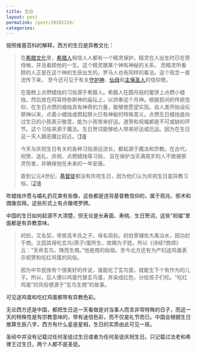 ```yaml
---
title: 生日
layout: post
permalink: /post/20101219/
categories: 
---
```


按照维基百科的解释，西方的生日是异教文化： 

> 在[希腊文化][1]里，[希腊人][2]相信人人都有一个精灵保护。精灵在人出生时已在旁侍候，并且看顾他的一生。这个精灵跟某个神有神秘的关系， 而精灵所看顾的人正是在这个神的生辰出生的。罗马人也有同样的看法。这个观念一直流传下来， 至今还可见于有关[守护神][3]、[仙母][4]和[主保圣人][5]的信仰里。 
> 
> 在蛋糕上点燃蜡烛的习俗源于希腊人。希腊人在圆月般的蜜饼上点燃小蜡烛，然后放在阿耳特弥斯神的庙坛上，以供奉这个月神。根据民间的传统信仰，在生日点燃的蜡烛具有神奇的力量，能够使愿望实现。自人类开始设坛祭神以来，点着小蜡烛或燃起祭火已有神秘的特殊意义。点燃生日蜡烛是向过生日的小孩表示敬意，能为小孩带来好运。道贺和祝福都是不可或缺的环节。这个习俗来源于魔法。生日贺词能够给人带来好运或厄运。因为在生日这一天人跟恶魔比较近。[[1]][6] 
> 
> 今天与庆祝生日有关的各种习俗源远流长，都起源于魔法和宗教。在古代，祝贺、送礼、庆祝、点燃蜡烛等习俗， 旨在保护当天满周岁的人不致被邪灵伤害，并确保他在未来的一年安康。 
> 
> 直到公元4世纪，[基督徒][7]都没有庆祝生日，因为他们认为庆祝生日是异教习俗。[[2]][8]

吹蜡烛许愿与婚礼扔花束有些像，这些都是违背基督教信仰的，属于观兆、邪术和偶像崇拜。这些形式上有点像塔罗牌。 

中国的生日如何起源不大清楚，但无论是长寿面、寿桃、生日贺词，这些“祝福”里面都是有异教意味。 

> 阏伯，又名契，帝喾高辛氏之子。母名简狄。阏伯曾辅佐大禹治水，因功封于商。又因其母吃玄鸟(燕子)蛋所生，故赐为子姓。所以《诗经?商颂》云：“天命玄鸟，降而生商。”他是商的始祖。至今北方还有为产妇送鸡蛋表示祝贺和吃红鸡蛋的风俗。
> 
> 因为中华民族有个很美好的传说，谁能吃了玄鸟蛋，就能生下个有作为的儿子。所以，后人便以鸡蛋代替玄鸟蛋，并染成红色，分给孩子们吃。“吃红鸡蛋”的风俗便源于“玄鸟生商”的故事。

可见送鸡蛋和吃红鸡蛋都带有异教色彩。

无论西方还是中国，都把生日这一天看做是对当事人而言非常特殊的日子，而这一天的特殊性是有宗教意味的，带有迷信色彩，而不仅是礼节而已。中国会根据生日推算生辰八字，西方有什么星座星相，生日的实质由此可见一斑。

圣经中并没有记载过任何圣徒过生日或者为任何圣徒庆祝生日。只记载过法老和希律王过生日，两个人都不是圣徒。

 [1]: http://zh.wikipedia.org/w/index.php?title=希腊文化&action=edit&redlink=1
 [2]: http://zh.wikipedia.org/wiki/希臘人
 [3]: http://zh.wikipedia.org/w/index.php?title=守护神&action=edit&redlink=1
 [4]: http://zh.wikipedia.org/w/index.php?title=仙母&action=edit&redlink=1
 [5]: http://zh.wikipedia.org/wiki/主保聖人
 [6]: http://zh.wikipedia.org/zh/生日#_note-0
 [7]: http://zh.wikipedia.org/wiki/基督徒
 [8]: http://zh.wikipedia.org/zh/生日#_note-1

